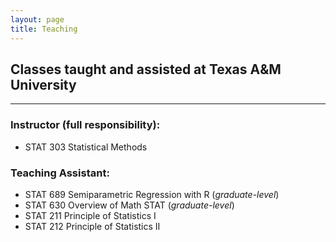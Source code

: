 ```yaml
---
layout: page
title: Teaching
---
```


## Classes taught and assisted at Texas A&M University
------------------------------------------------------
### Instructor (full responsibility):
- STAT 303 Statistical Methods

### Teaching Assistant:
- STAT 689 Semiparametric Regression with R (*graduate-level*)
- STAT 630 Overview of Math STAT (*graduate-level*)
- STAT 211 Principle of Statistics I
- STAT 212 Principle of Statistics II
